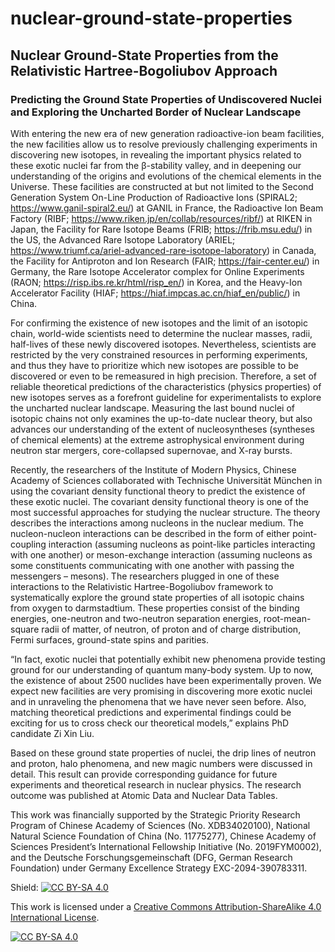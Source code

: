 # nuclear-ground-state-properties
## Nuclear Ground-State Properties from the Relativistic Hartree-Bogoliubov Approach ##

### Predicting the Ground State Properties of Undiscovered Nuclei and Exploring the Uncharted Border of Nuclear Landscape ### 

With entering the new era of new generation radioactive-ion beam facilities, the new facilities allow us to resolve previously challenging experiments in discovering new isotopes, in revealing the important physics related to these exotic nuclei far from the β-stability valley, and in deepening our understanding of the origins and evolutions of the chemical elements in the Universe. These facilities are constructed at but not limited to the Second Generation System On-Line Production of Radioactive Ions (SPIRAL2; https://www.ganil-spiral2.eu/) at GANIL in France, the Radioactive Ion Beam Factory (RIBF; https://www.riken.jp/en/collab/resources/ribf/) at RIKEN in Japan, the Facility for Rare Isotope Beams (FRIB; https://frib.msu.edu/) in the US, the Advanced Rare Isotope Laboratory (ARIEL; https://www.triumf.ca/ariel-advanced-rare-isotope-laboratory) in Canada, the Facility for Antiproton and Ion Research (FAIR; https://fair-center.eu/) in Germany, the Rare Isotope Accelerator complex for Online Experiments (RAON; https://risp.ibs.re.kr/html/risp_en/) in Korea, and the Heavy-Ion Accelerator Facility (HIAF; https://hiaf.impcas.ac.cn/hiaf_en/public/) in China. 

For confirming the existence of new isotopes and the limit of an isotopic chain, world-wide scientists need to determine the nuclear masses, radii, half-lives of these newly discovered isotopes. Nevertheless, scientists are restricted by the very constrained resources in performing experiments, and thus they have to prioritize which new isotopes are possible to be discovered or even to be remeasured in high precision. Therefore, a set of reliable theoretical predictions of the characteristics (physics properties) of new isotopes serves as a forefront guideline for experimentalists to explore the uncharted nuclear landscape. Measuring the last bound nuclei of isotopic chains not only examines the up-to-date nuclear theory, but also advances our understanding of the extent of nucleosyntheses (syntheses of chemical elements) at the extreme astrophysical environment during neutron star mergers, core-collapsed supernovae, and X-ray bursts. 

Recently, the researchers of the Institute of Modern Physics, Chinese Academy of Sciences collaborated with Technische Universität München in using the covariant density functional theory to predict the existence of these exotic nuclei. The covariant density functional theory is one of the most successful approaches for studying the nuclear structure. The theory describes the interactions among nucleons in the nuclear medium. The nucleon-nucleon interactions can be described in the form of either point-coupling interaction (assuming nucleons as point-like particles interacting with one another) or meson-exchange interaction (assuming nucleons as some constituents communicating with one another with passing the messengers – mesons). The researchers plugged in one of these interactions to the Relativistic Hartree-Bogoliubov framework to systematically explore the ground state properties of all isotopic chains from oxygen to darmstadtium. These properties consist of the binding energies, one-neutron and two-neutron separation energies, root-mean-square radii of matter, of neutron, of proton and of charge distribution, Fermi surfaces, ground-state spins and parities. 

 “In fact, exotic nuclei that potentially exhibit new phenomena provide testing ground for our understanding of quantum many-body system. Up to now, the existence of about 2500 nuclides have been experimentally proven. We expect new facilities are very promising in discovering more exotic nuclei and in unraveling the phenomena that we have never seen before. Also, matching theoretical predictions and experimental findings could be exciting for us to cross check our theoretical models,” explains PhD candidate Zi Xin Liu.

Based on these ground state properties of nuclei, the drip lines of neutron and proton, halo phenomena, and new magic numbers were discussed in detail. This result can provide corresponding guidance for future experiments and theoretical research in nuclear physics. The research outcome was published at Atomic Data and Nuclear Data Tables. 

This work was financially supported by the Strategic Priority Research Program of Chinese Academy of Sciences (No. XDB34020100), National Natural Science Foundation of China (No. 11775277), Chinese Academy of Sciences President’s International Fellowship Initiative (No. 2019FYM0002), and the Deutsche Forschungsgemeinschaft (DFG, German Research Foundation) under Germany Excellence Strategy EXC-2094-390783311. 



Shield: [![CC BY-SA 4.0][cc-by-sa-shield]][cc-by-sa]

This work is licensed under a
[Creative Commons Attribution-ShareAlike 4.0 International License][cc-by-sa].

[![CC BY-SA 4.0][cc-by-sa-image]][cc-by-sa]

[cc-by-sa]: http://creativecommons.org/licenses/by-sa/4.0/
[cc-by-sa-image]: https://licensebuttons.net/l/by-sa/4.0/88x31.png
[cc-by-sa-shield]: https://img.shields.io/badge/License-CC%20BY--SA%204.0-lightgrey.svg 
